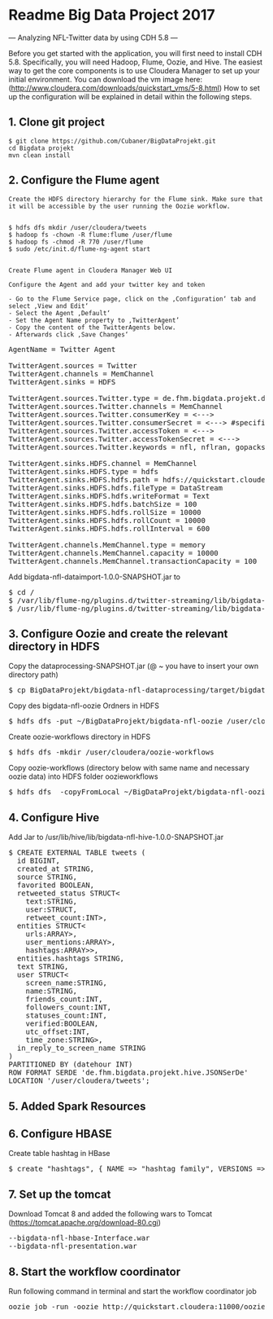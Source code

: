 # Readme Big Data Project 2017
— Analyzing NFL-Twitter data by using CDH 5.8 — 

Before you get started with the application, you will first need to install CDH 5.8. Specifically, you will need Hadoop, Flume, Oozie, and Hive. The easiest way to get the core components is to use Cloudera Manager to set up your initial environment. You can download the vm image here: (http://www.cloudera.com/downloads/quickstart_vms/5-8.html) How to set up the configuration will be explained in detail within the following steps.

## 1. **Clone git project**

	$ git clone https://github.com/Cubaner/BigDataProjekt.git
	cd Bigdata projekt
	mvn clean install

## 2. **Configure the Flume agent**

	Create the HDFS directory hierarchy for the Flume sink. Make sure that it will be accessible by the user running the Oozie workflow.  

	
	$ hdfs dfs mkdir /user/cloudera/tweets
	$ hadoop fs -chown -R flume:flume /user/flume
	$ hadoop fs -chmod -R 770 /user/flume
	$ sudo /etc/init.d/flume-ng-agent start
	

	Create Flume agent in Cloudera Manager Web UI

	Configure the Agent and add your twitter key and token

	- Go to the Flume Service page, click on the ‚Configuration‘ tab and select ‚View and Edit‘
	- Select the Agent ‚Default‘
	- Set the Agent Name property to ‚TwitterAgent’
	- Copy the content of the TwitterAgents below.
	- Afterwards click ‚Save Changes‘


<pre>
AgentName = Twitter Agent

TwitterAgent.sources = Twitter
TwitterAgent.channels = MemChannel
TwitterAgent.sinks = HDFS

TwitterAgent.sources.Twitter.type = de.fhm.bigdata.projekt.dataimport.TwitterSource
TwitterAgent.sources.Twitter.channels = MemChannel
TwitterAgent.sources.Twitter.consumerKey = <--->
TwitterAgent.sources.Twitter.consumerSecret = <---> #specific user Tokens 
TwitterAgent.sources.Twitter.accessToken = <--->
TwitterAgent.sources.Twitter.accessTokenSecret = <--->
TwitterAgent.sources.Twitter.keywords = nfl, nflran, gopacksgo, hawks, probowl, rannfl, superbowl

TwitterAgent.sinks.HDFS.channel = MemChannel
TwitterAgent.sinks.HDFS.type = hdfs
TwitterAgent.sinks.HDFS.hdfs.path = hdfs://quickstart.cloudera:8020/user/cloudera/tweets/%Y/%m/%d/%H/
TwitterAgent.sinks.HDFS.hdfs.fileType = DataStream
TwitterAgent.sinks.HDFS.hdfs.writeFormat = Text
TwitterAgent.sinks.HDFS.hdfs.batchSize = 100
TwitterAgent.sinks.HDFS.hdfs.rollSize = 10000
TwitterAgent.sinks.HDFS.hdfs.rollCount = 10000
TwitterAgent.sinks.HDFS.hdfs.rollInterval = 600

TwitterAgent.channels.MemChannel.type = memory
TwitterAgent.channels.MemChannel.capacity = 10000
TwitterAgent.channels.MemChannel.transactionCapacity = 100
</pre>

Add bigdata-nfl-dataimport-1.0.0-SNAPSHOT.jar to

<pre>
$ cd /
$ /var/lib/flume-ng/plugins.d/twitter-streaming/lib/bigdata-nfl-dataimport-1.0.0-SNAPSHOT.jar
$ /usr/lib/flume-ng/plugins.d/twitter-streaming/lib/bigdata-nfl-dataimport-1.0.0-SNAPSHOT.jar
</pre>

## 3. **Configure Oozie and create the relevant directory in HDFS**

Copy the dataprocessing-SNAPSHOT.jar (@ ~ you have to insert your own directory path)
<pre>
$ cp BigDataProjekt/bigdata-nfl-dataprocessing/target/bigdata-nfl-dataprocessing-1.0.0-SNAPSHOT.jar ~/BigData/BigDataProjekt/bigdata-nfl-oozie/oozie-workflows/lib/
</pre>

Copy des bigdata-nfl-oozie Ordners in HDFS
<pre>
$ hdfs dfs -put ~/BigDataProjekt/bigdata-nfl-oozie /user/cloudera/bigdata-nfl-oozie
</pre>

Create oozie-workflows directory in HDFS
<pre>
$ hdfs dfs -mkdir /user/cloudera/oozie-workflows
</pre>

Copy oozie-workflows (directory below with same name and necessary oozie data) into HDFS folder oozieworkflows
<pre>
$ hdfs dfs  -copyFromLocal ~/BigDataProjekt/bigdata-nfl-oozie/oozie-workflows/oozie-workflows /user/cloudera/oozie-workflows/
</pre>


## 4. **Configure Hive**

Add Jar to /usr/lib/hive/lib/bigdata-nfl-hive-1.0.0-SNAPSHOT.jar

<pre>
$ CREATE EXTERNAL TABLE tweets (
  id BIGINT,
  created_at STRING,
  source STRING,
  favorited BOOLEAN,
  retweeted_status STRUCT<
    text:STRING,
    user:STRUCT<screen_name:STRING,name:STRING>,
    retweet_count:INT>,
  entities STRUCT<
    urls:ARRAY<STRUCT<expanded_url:STRING>>,
    user_mentions:ARRAY<STRUCT<screen_name:STRING,name:STRING>>,
    hashtags:ARRAY<STRUCT<text:STRING>>>,
  entities.hashtags STRING,
  text STRING,
  user STRUCT<
    screen_name:STRING,
    name:STRING,
    friends_count:INT,
    followers_count:INT,
    statuses_count:INT,
    verified:BOOLEAN,
    utc_offset:INT,
    time_zone:STRING>,
  in_reply_to_screen_name STRING
) 
PARTITIONED BY (datehour INT)
ROW FORMAT SERDE 'de.fhm.bigdata.projekt.hive.JSONSerDe'
LOCATION '/user/cloudera/tweets';
</pre>

## 5. **Added Spark Resources**




## 6. **Configure HBASE**

Create table hashtag in HBase

<pre>
$ create "hashtags", { NAME => "hashtag_family", VERSIONS => 3 }
</pre>

## 7. **Set up the tomcat**

Download Tomcat 8 and added the following wars to Tomcat
(https://tomcat.apache.org/download-80.cgi)

<pre>
--bigdata-nfl-hbase-Interface.war
--bigdata-nfl-presentation.war
</pre>


## 8. **Start the workflow coordinator**

Run following command in terminal and start the workflow coordinator job
<pre>
oozie job -run -oozie http://quickstart.cloudera:11000/oozie -config oozie-workflows/job.properties
</pre>




